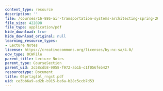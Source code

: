 ```yaml
---
content_type: resource
description: ''
file: /courses/16-886-air-transportation-systems-architecting-spring-2004/ce3bb6a9ad2bb915be6ab28c5ccb7d53_05prtzglbl_rngst.pdf
file_size: 422898
file_type: application/pdf
hide_download: true
hide_download_original: null
learning_resource_types:
- Lecture Notes
license: https://creativecommons.org/licenses/by-nc-sa/4.0/
ocw_type: OCWFile
parent_title: Lecture Notes
parent_type: CourseSection
parent_uid: 2c58cdb8-9058-f972-ab1b-c1f056feb427
resourcetype: Document
title: 05prtzglbl_rngst.pdf
uid: ce3bb6a9-ad2b-b915-be6a-b28c5ccb7d53
---
```

